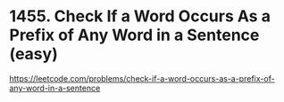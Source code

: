 # 1455. Check If a Word Occurs As a Prefix of Any Word in a Sentence (easy)

https://leetcode.com/problems/check-if-a-word-occurs-as-a-prefix-of-any-word-in-a-sentence
